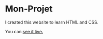 # Mon-Projet

I created this website to learn HTML and CSS. 

You can [see it live.](https://monprojet.netlify.app/)
